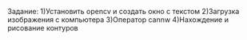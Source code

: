 Задание:
1)Установить opencv и создать окно с текстом
2)Загрузка изображения с компьютера
3)Оператор cannw
4)Нахождение и рисование контуров
